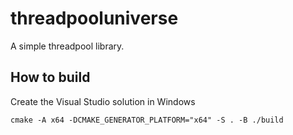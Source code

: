 # threadpooluniverse
A simple threadpool library.

## How to build

Create the Visual Studio solution in Windows
```
cmake -A x64 -DCMAKE_GENERATOR_PLATFORM="x64" -S . -B ./build
```
